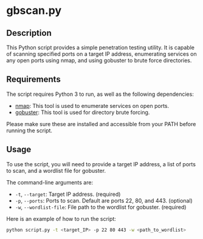 # gbscan.py

## Description
This Python script provides a simple penetration testing utility. It is capable of scanning specified ports on a target IP address, enumerating services on any open ports using nmap, and using gobuster to brute force directories.

## Requirements
The script requires Python 3 to run, as well as the following dependencies:

- [nmap](https://nmap.org/): This tool is used to enumerate services on open ports.
- [gobuster](https://github.com/OJ/gobuster): This tool is used for directory brute forcing.

Please make sure these are installed and accessible from your PATH before running the script.

## Usage
To use the script, you will need to provide a target IP address, a list of ports to scan, and a wordlist file for gobuster.

The command-line arguments are:

- `-t`, `--target`: Target IP address. (required)
- `-p`, `--ports`: Ports to scan. Default are ports 22, 80, and 443. (optional)
- `-w`, `--wordlist-file`: File path to the wordlist for gobuster. (required)

Here is an example of how to run the script:

```bash
python script.py -t <target_IP> -p 22 80 443 -w <path_to_wordlist>
